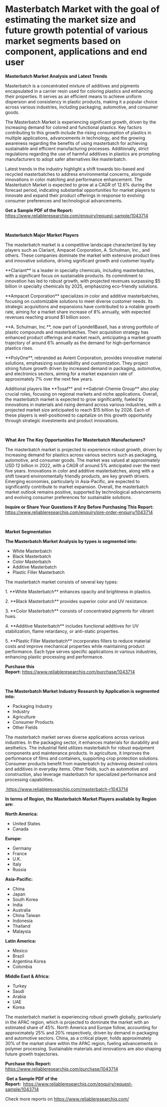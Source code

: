 <p><h1>Masterbatch Market with the goal of estimating the market size and future growth potential of various market segments based on component, applications and end user</h1></p><p><strong>Masterbatch Market Analysis and Latest Trends</strong></p>
<p><p>Masterbatch is a concentrated mixture of additives and pigments encapsulated in a carrier resin used for coloring plastics and enhancing their properties. It serves as an efficient means to achieve uniform dispersion and consistency in plastic products, making it a popular choice across various industries, including packaging, automotive, and consumer goods.</p><p>The Masterbatch Market is experiencing significant growth, driven by the increasing demand for colored and functional plastics. Key factors contributing to this growth include the rising consumption of plastics in multiple applications, advancements in technology, and the growing awareness regarding the benefits of using masterbatch for achieving sustainable and efficient manufacturing processes. Additionally, strict regulations regarding the use of harmful additives in plastics are prompting manufacturers to adopt safer alternatives like masterbatch.</p><p>Latest trends in the industry highlight a shift towards bio-based and recycled masterbatches to address environmental concerns, alongside innovations in color matching and performance enhancement. The Masterbatch Market is expected to grow at a CAGR of 12.6% during the forecast period, indicating substantial opportunities for market players to innovate and expand their product offerings in response to evolving consumer preferences and technological advancements.</p></p>
<p><strong>Get a Sample PDF of the Report:&nbsp;</strong> <a href="https://www.reliableresearchiq.com/enquiry/request-sample/1043714?utm_campaign=3441&utm_medium=2&utm_source=Github&utm_content=ia&utm_term=31032025&utm_id=masterbatch">https://www.reliableresearchiq.com/enquiry/request-sample/1043714</a></p>
<p>&nbsp;</p>
<p><strong>Masterbatch Major Market Players</strong></p>
<p><p>The masterbatch market is a competitive landscape characterized by key players such as Clariant, Ampacet Corporation, A. Schulman, Inc., and others. These companies dominate the market with extensive product lines and innovative solutions, driving significant growth and customer loyalty.</p><p>**Clariant** is a leader in specialty chemicals, including masterbatches, with a significant focus on sustainable products. Its commitment to innovation has led to robust growth, with projected revenues surpassing $5 billion in specialty chemicals by 2025, emphasizing eco-friendly solutions.</p><p>**Ampacet Corporation** specializes in color and additive masterbatches, focusing on customizable solutions to meet diverse customer needs. Its strategic acquisitions and expansions have contributed to a notable growth rate, aiming for a market share increase of 8% annually, with expected revenues reaching around $1 billion soon.</p><p>**A. Schulman, Inc.**, now part of LyondellBasell, has a strong portfolio of plastic compounds and masterbatches. Their acquisition strategy has enhanced product offerings and market reach, anticipating a market growth trajectory of around 6% annually as the demand for high-performance plastics rises.</p><p>**PolyOne**, rebranded as Avient Corporation, provides innovative material solutions, emphasizing sustainability and customization. They project strong future growth driven by increased demand in packaging, automotive, and electronics sectors, aiming for a market expansion rate of approximately 7% over the next few years.</p><p>Additional players like **Tosaf** and **Gabriel-Chemie Group** also play crucial roles, focusing on regional markets and niche applications. Overall, the masterbatch market is expected to grow significantly, fueled by innovations in materials and rising demand across various industries, with a projected market size anticipated to reach $15 billion by 2026. Each of these players is well-positioned to capitalize on this growth opportunity through strategic investments and product innovations.</p></p>
<p>&nbsp;</p>
<p><strong>What Are The Key Opportunities For Masterbatch Manufacturers?</strong></p>
<p><p>The masterbatch market is projected to experience robust growth, driven by increasing demand for plastics across various sectors such as packaging, automotive, and consumer goods. The market was valued at approximately USD 12 billion in 2022, with a CAGR of around 5% anticipated over the next five years. Innovations in color and additive masterbatches, along with a shift toward environmentally friendly products, are key growth drivers. Emerging economies, particularly in Asia-Pacific, are expected to significantly contribute to market expansion. Overall, the masterbatch market outlook remains positive, supported by technological advancements and evolving consumer preferences for sustainable solutions.</p></p>
<p><strong>Inquire or Share Your Questions If Any Before Purchasing This Report:</strong> <a href="https://www.reliableresearchiq.com/enquiry/pre-order-enquiry/1043714?utm_campaign=3441&utm_medium=2&utm_source=Github&utm_content=ia&utm_term=31032025&utm_id=masterbatch">https://www.reliableresearchiq.com/enquiry/pre-order-enquiry/1043714</a></p>
<p>&nbsp;</p>
<p><strong>Market Segmentation</strong></p>
<p><strong>The Masterbatch Market Analysis by types is segmented into:</strong></p>
<p><ul><li>White Masterbatch</li><li>Black Masterbatch</li><li>Color Masterbatch</li><li>Additive Masterbatch</li><li>Plastic Filler Masterbatch</li></ul></p>
<p><p>The masterbatch market consists of several key types: </p><p>1. **White Masterbatch** enhances opacity and brightness in plastics.</p><p>2. **Black Masterbatch** provides superior color and UV resistance.</p><p>3. **Color Masterbatch** consists of concentrated pigments for vibrant hues.</p><p>4. **Additive Masterbatch** includes functional additives for UV stabilization, flame retardancy, or anti-static properties.</p><p>5. **Plastic Filler Masterbatch** incorporates fillers to reduce material costs and improve mechanical properties while maintaining product performance. Each type serves specific applications in various industries, enhancing plastic processing and performance.</p></p>
<p><strong>Purchase this Report:&nbsp;</strong><a href="https://www.reliableresearchiq.com/purchase/1043714?utm_campaign=3441&utm_medium=2&utm_source=Github&utm_content=ia&utm_term=31032025&utm_id=masterbatch">https://www.reliableresearchiq.com/purchase/1043714</a></p>
<p>&nbsp;</p>
<p><strong>The Masterbatch Market Industry Research by Application is segmented into:</strong></p>
<p><ul><li>Packaging Industry</li><li>Industry</li><li>Agriculture</li><li>Consumer Products</li><li>Other Fields</li></ul></p>
<p><p>The masterbatch market serves diverse applications across various industries. In the packaging sector, it enhances materials for durability and aesthetics. The industrial field utilizes masterbatch for robust equipment components and maintenance products. In agriculture, it improves the performance of films and containers, supporting crop protection solutions. Consumer products benefit from masterbatch by achieving desired colors and additives in everyday items. Other fields, such as automotive and construction, also leverage masterbatch for specialized performance and processing capabilities.</p></p>
<p><a href="https://www.reliableresearchiq.com/masterbatch-r1043714?utm_campaign=3441&utm_medium=2&utm_source=Github&utm_content=ia&utm_term=31032025&utm_id=masterbatch">&nbsp;https://www.reliableresearchiq.com/masterbatch-r1043714</a></p>
<p><strong>In terms of Region, the Masterbatch Market Players available by Region are:</strong></p>
<p>
    <p> <strong> North America: </strong>
        <ul>
            <li>United States</li>
            <li>Canada</li>
        </ul>
        </p> 
    <p> <strong> Europe: </strong>
        <ul>
            <li>Germany</li>
            <li>France</li>
            <li>U.K.</li>
            <li>Italy</li>
            <li>Russia</li>
        </ul>
        </p> 
    <p> <strong> Asia-Pacific: </strong>
        <ul>
            <li>China</li>
            <li>Japan</li>
            <li>South Korea</li>
            <li>India</li>
            <li>Australia</li>
            <li>China Taiwan</li>
            <li>Indonesia</li>
            <li>Thailand</li>
            <li>Malaysia</li>
        </ul>
        </p> 
    <p> <strong> Latin America: </strong>
        <ul>
            <li>Mexico</li>
            <li>Brazil</li>
            <li>Argentina Korea</li>
            <li>Colombia</li>
        </ul>
        </p> 
    <p> <strong> Middle East & Africa: </strong>
        <ul>
            <li>Turkey</li>
            <li>Saudi</li>
            <li>Arabia</li>
            <li>UAE</li>
            <li>Korea</li>
        </ul>
    </p>
    </p>
<p><p>The masterbatch market is experiencing robust growth globally, particularly in the APAC region, which is projected to dominate the market with an estimated share of 45%. North America and Europe follow, accounting for approximately 25% and 20% respectively, driven by demand in packaging and automotive sectors. China, as a critical player, holds approximately 30% of the market share within the APAC region, fueling advancements in polymer processing. Sustainable materials and innovations are also shaping future growth trajectories.</p></p>
<p><strong>Purchase this Report: </strong><a href="https://www.reliableresearchiq.com/purchase/1043714?utm_campaign=3441&utm_medium=2&utm_source=Github&utm_content=ia&utm_term=31032025&utm_id=masterbatch">https://www.reliableresearchiq.com/purchase/1043714</a></p>
<p>&nbsp;<strong>Get a Sample PDF of the Report:&nbsp;&nbsp;</strong><a href="https://www.reliableresearchiq.com/enquiry/request-sample/1043714?utm_campaign=3441&utm_medium=2&utm_source=Github&utm_content=ia&utm_term=31032025&utm_id=masterbatch">https://www.reliableresearchiq.com/enquiry/request-sample/1043714</a></p>
<p><strong></strong></p>
<p>Check more reports on <a href="https://www.reliableresearchiq.com/?utm_campaign=3441&utm_medium=2&utm_source=Github&utm_content=ia&utm_term=31032025&utm_id=masterbatch">https://www.reliableresearchiq.com/</a></p>